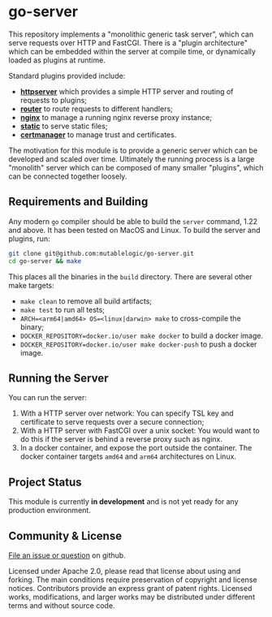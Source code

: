 # go-server

This repository implements a "monolithic generic task server", which can serve
requests over HTTP and FastCGI. There is a "plugin architecture" which can be
embedded within the server at compile time, or dynamically loaded as plugins
at runtime.

Standard plugins provided include:

- [__httpserver__](pkg/httpserver) which provides a simple HTTP server and
  routing of requests to plugins;
- [__router__](pkg/handler/router) to route requests to different handlers;
- [__nginx__](pkg/handler/nginx) to manage a running nginx reverse proxy
  instance;
- [__static__](pkg/handler/static/) to serve static files;
- [__certmanager__](pkg/handler/certmanager) to manage trust and certificates.

The motivation for this module is to provide a generic server which
can be developed and scaled over time. Ultimately the running process
is a large "monolith" server which can be composed of many smaller
"plugins", which can be connected together loosely.

## Requirements and Building

Any modern `go` compiler should be able to build the `server` command,
1.22 and above. It has been tested on MacOS and Linux. To build the server
and plugins, run:

```bash
git clone git@github.com:mutablelogic/go-server.git
cd go-server && make
```

This places all the binaries in the `build` directory. There are several
other make targets:

- `make clean` to remove all build artifacts;
- `make test` to run all tests;
- `ARCH=<arm64|amd64> OS=<linux|darwin> make` to cross-compile the binary;
- `DOCKER_REPOSITORY=docker.io/user make docker` to build a docker image.
- `DOCKER_REPOSITORY=docker.io/user make docker-push` to push a docker image.

## Running the Server

You can run the server:

  1. With a HTTP server over network: You can specify TSL key and certificate
    to serve requests over a secure connection;
  2. With a HTTP server with FastCGI over a unix socket: You would want to do
    this if the server is behind a reverse proxy such as nginx.
  3. In a docker container, and expose the port outside the container. The docker
     container targets `amd64` and `arm64` architectures on Linux.

## Project Status

This module is currently __in development__ and is not yet ready for any production 
environment.

## Community & License

[File an issue or question](http://github.com/mutablelogic/go-server/issues) on github.

Licensed under Apache 2.0, please read that license about using and forking. The
main conditions require preservation of copyright and license notices. Contributors 
provide an express grant of patent rights. Licensed works, modifications, and larger 
works may be distributed under different terms and without source code.
